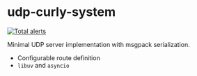 # udp-curly-system

[![Total alerts](https://img.shields.io/lgtm/alerts/g/limpid-kzonix/udp-curly-system.svg?logo=lgtm&logoWidth=18)](https://lgtm.com/projects/g/limpid-kzonix/udp-curly-system/alerts/)

Minimal UDP server implementation with msgpack serialization.

 - Configurable route definition
 - `libuv` and `asyncio`


